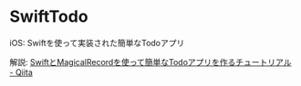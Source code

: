 SwiftTodo
=========

iOS: Swiftを使って実装された簡単なTodoアプリ

解説: [SwiftとMagicalRecordを使って簡単なTodoアプリを作るチュートリアル - Qiita](http://qiita.com/exilias/items/f8a4a7bfb8cf3010c0a6)
